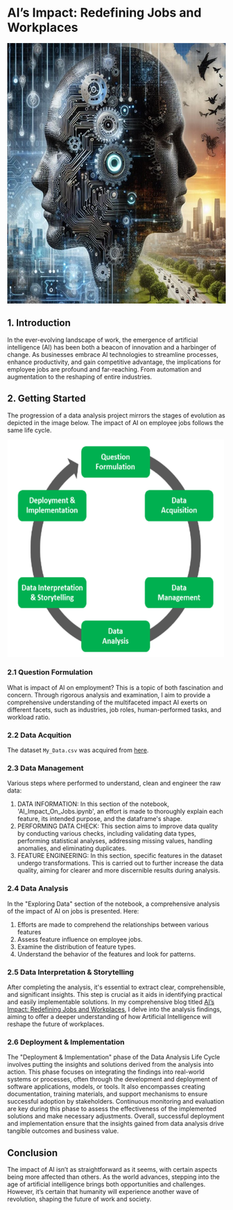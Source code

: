 # AI’s Impact: Redefining Jobs and Workplaces
<img src="images/AI_vs_Human.jpg" alt="Example Image" height="600" width="700"/>

## 1. Introduction
In the ever-evolving landscape of work, the emergence of artificial intelligence (AI) has been both a beacon of innovation and a harbinger of change. As businesses embrace AI technologies to streamline processes, enhance productivity, and gain competitive advantage, the implications for employee jobs are profound and far-reaching. From automation and augmentation to the reshaping of entire industries.

## 2. Getting Started
The progression of a data analysis project mirrors the stages of evolution as depicted in the image below. The impact of AI on employee jobs follows the same life cycle.

<img src="images/DA-Life-Cycle.png" alt="Example Image" height="500" width="500"/>

### 2.1 Question Formulation
What is impact of AI on employment? This is a topic of both fascination and concern. Through rigorous analysis and examination, I aim to provide a comprehensive understanding of the multifaceted impact AI exerts on different facets, such as industries, job roles, human-performed tasks, and workload ratio.

### 2.2 Data Acquition
The dataset `My_Data.csv` was acquired from [here](https://www.kaggle.com/datasets/manavgupta92/from-data-entry-to-ceo-the-ai-job-threat-index).

### 2.3 Data Management
Various steps where performed to understand, clean and engineer the raw data:
1. DATA INFORMATION: In this section of the notebook, 'AI_Impact_On_Jobs.ipynb', an effort is made to thoroughly explain each feature, its intended purpose, and the dataframe's shape.
2. PERFORMING DATA CHECK: This section aims to improve data quality by conducting various checks, including validating data types, performing statistical analyses, addressing missing values, handling anomalies, and eliminating duplicates.
3. FEATURE ENGINEERING: In this section, specific features in the dataset undergo transformations. This is carried out to further increase the data quality, aiming for clearer and more discernible results during analysis.

### 2.4 Data Analysis
In the "Exploring Data" section of the notebook, a comprehensive analysis of the impact of AI on jobs is presented. Here:
1. Efforts are made to comprehend the relationships between various features
2. Assess feature influence on employee jobs.
3. Examine the distribution of feature types.
4. Understand the behavior of the features and look for patterns.

### 2.5 Data Interpretation & Storytelling
After completing the analysis, it's essential to extract clear, comprehensible, and significant insights. This step is crucial as it aids in identifying practical and easily implementable solutions. In my comprehensive blog titled [AI’s Impact: Redefining Jobs and Workplaces](https://medium.com/@yashu.chauhan1909/7a754e63ab62), I delve into the analysis findings, aiming to offer a deeper understanding of how Artificial Intelligence will reshape the future of workplaces.

### 2.6 Deployment & Implementation
The "Deployment & Implementation" phase of the Data Analysis Life Cycle involves putting the insights and solutions derived from the analysis into action. This phase focuses on integrating the findings into real-world systems or processes, often through the development and deployment of software applications, models, or tools. It also encompasses creating documentation, training materials, and support mechanisms to ensure successful adoption by stakeholders. Continuous monitoring and evaluation are key during this phase to assess the effectiveness of the implemented solutions and make necessary adjustments. Overall, successful deployment and implementation ensure that the insights gained from data analysis drive tangible outcomes and business value.

## Conclusion
The impact of AI isn’t as straightforward as it seems, with certain aspects being more affected than others. As the world advances, stepping into the age of artificial intelligence brings both opportunities and challenges. However, it’s certain that humanity will experience another wave of revolution, shaping the future of work and society.

